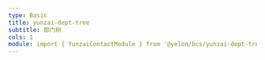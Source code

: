 ```yaml
---
type: Basic
title: yunzai-dept-tree
subtitle: 部门树
cols: 1
module: import { YunzaiContactModule } from '@yelon/bcs/yunzai-dept-tree';
---
```



